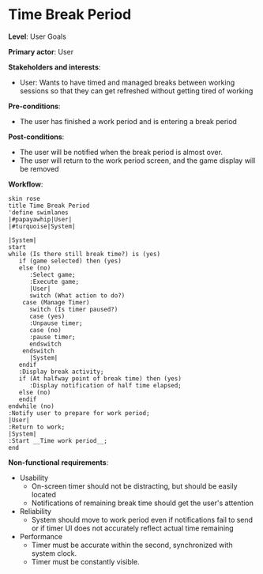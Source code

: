 # Time Break Period

**Level**: User Goals

**Primary actor**: User

**Stakeholders and interests**:
- User: Wants to have timed and managed breaks between working sessions so that they can get 
refreshed without getting tired of working

**Pre-conditions**:
- The user has finished a work period and is entering a break period

**Post-conditions**:
- The user will be notified when the break period is almost over.
- The user will return to the work period screen, and the game display will be removed

**Workflow**:
```puml
skin rose
title Time Break Period
'define swimlanes
|#papayawhip|User|
|#turquoise|System|

|System|
start
while (Is there still break time?) is (yes)
   if (game selected) then (yes)
   else (no)
      :Select game;
      :Execute game;
      |User|
      switch (What action to do?)
    case (Manage Timer)
      switch (Is timer paused?)
      case (yes)
      :Unpause timer;
      case (no)
      :pause timer;
      endswitch
    endswitch
      |System|
   endif
   :Display break activity;
   if (At halfway point of break time) then (yes)
      :Display notification of half time elapsed;
   else (no)
   endif
endwhile (no)
:Notify user to prepare for work period;
|User|
:Return to work;
|System|
:Start __Time work period__;
end
```

**Non-functional requirements**:
- Usability
    - On-screen timer should not be distracting, but should be easily located
    - Notifications of remaining break time should get the user's attention
- Reliability
    - System should move to work period even if notifications fail to send or if timer UI does not
accurately reflect actual time remaining
- Performance
    - Timer must be accurate within the second, synchronized with system clock.
    - Timer must be constantly visible.